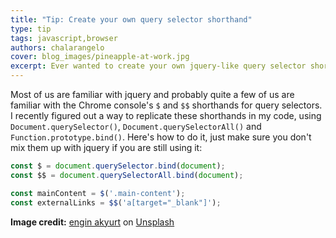 ```yaml
---
title: "Tip: Create your own query selector shorthand"
type: tip
tags: javascript,browser
authors: chalarangelo
cover: blog_images/pineapple-at-work.jpg
excerpt: Ever wanted to create your own jquery-like query selector shorthand? Here's how!
---
```


Most of us are familiar with jquery and probably quite a few of us are familiar with the Chrome console's `$` and `$$` shorthands for query selectors. I recently figured out a way to replicate these shorthands in my code, using `Document.querySelector()`, `Document.querySelectorAll()` and `Function.prototype.bind()`. Here's how to do it, just make sure you don't mix them up with jquery if you are still using it:

```js
const $ = document.querySelector.bind(document);
const $$ = document.querySelectorAll.bind(document);

const mainContent = $('.main-content');
const externalLinks = $$('a[target="_blank"]');
```

**Image credit:** [engin akyurt](https://unsplash.com/@enginakyurt?utm_source=unsplash&utm_medium=referral&utm_content=creditCopyText) on [Unsplash](https://unsplash.com?utm_source=unsplash&utm_medium=referral&utm_content=creditCopyText)
